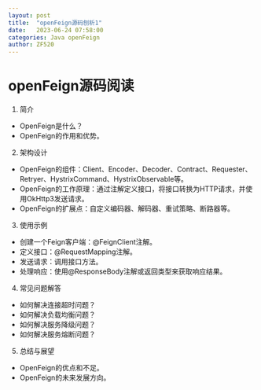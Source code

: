 ```yaml
---
layout: post
title:  "openFeign源码刨析1"
date:   2023-06-24 07:58:00
categories: Java openFeign
author: ZF520
---
```


# openFeign源码阅读

1. 简介

- OpenFeign是什么？
- OpenFeign的作用和优势。

2. 架构设计

- OpenFeign的组件：Client、Encoder、Decoder、Contract、Requester、Retryer、HystrixCommand、HystrixObservable等。
- OpenFeign的工作原理：通过注解定义接口，将接口转换为HTTP请求，并使用OkHttp3发送请求。
- OpenFeign的扩展点：自定义编码器、解码器、重试策略、断路器等。

3. 使用示例

- 创建一个Feign客户端：@FeignClient注解。
- 定义接口：@RequestMapping注解。
- 发送请求：调用接口方法。
- 处理响应：使用@ResponseBody注解或返回类型来获取响应结果。

4. 常见问题解答

- 如何解决连接超时问题？
- 如何解决负载均衡问题？
- 如何解决服务降级问题？
- 如何解决服务熔断问题？

5. 总结与展望

- OpenFeign的优点和不足。
- OpenFeign的未来发展方向。